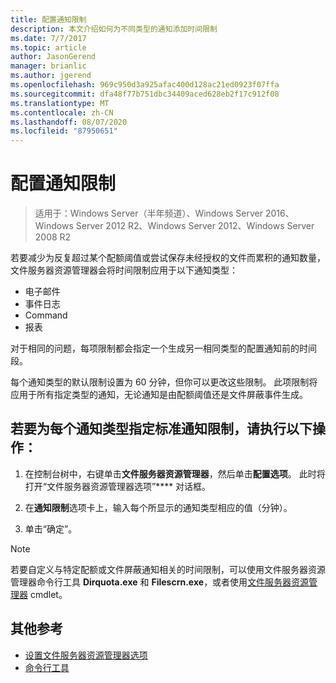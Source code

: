 ```yaml
---
title: 配置通知限制
description: 本文介绍如何为不同类型的通知添加时间限制
ms.date: 7/7/2017
ms.topic: article
author: JasonGerend
manager: brianlic
ms.author: jgerend
ms.openlocfilehash: 969c950d3a925afac400d128ac21ed0923f07ffa
ms.sourcegitcommit: dfa48f77b751dbc34409aced628eb2f17c912f08
ms.translationtype: MT
ms.contentlocale: zh-CN
ms.lasthandoff: 08/07/2020
ms.locfileid: "87950651"
---
```

# <a name="configure-notification-limits"></a>配置通知限制

> 适用于：Windows Server（半年频道）、Windows Server 2016、Windows Server 2012 R2、Windows Server 2012、Windows Server 2008 R2

若要减少为反复超过某个配额阈值或尝试保存未经授权的文件而累积的通知数量，文件服务器资源管理器会将时间限制应用于以下通知类型：

-   电子邮件
-   事件日志
-   Command
-   报表

对于相同的问题，每项限制都会指定一个生成另一相同类型的配置通知前的时间段。

每个通知类型的默认限制设置为 60 分钟，但你可以更改这些限制。 此项限制将应用于所有指定类型的通知，无论通知是由配额阈值还是文件屏蔽事件生成。

## <a name="to-specify-a-standard-notification-limit-for-each-notification-type"></a>若要为每个通知类型指定标准通知限制，请执行以下操作：

1.  在控制台树中，右键单击**文件服务器资源管理器**，然后单击**配置选项**。 此时将打开“文件服务器资源管理器选项”**** 对话框。

2.  在**通知限制**选项卡上，输入每个所显示的通知类型相应的值（分钟）。

3.  单击“确定”。

> [!Note]
> 若要自定义与特定配额或文件屏蔽通知相关的时间限制，可以使用文件服务器资源管理器命令行工具 **Dirquota.exe** 和 **Filescrn.exe**，或者使用[文件服务器资源管理器](/powershell/module/fileserverresourcemanager/?view=win10-ps) cmdlet。

## <a name="additional-references"></a>其他参考

-   [设置文件服务器资源管理器选项](setting-file-server-resource-manager-options.md)
-   [命令行工具](command-line-tools.md)
